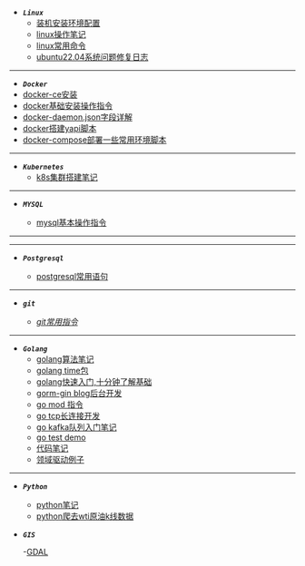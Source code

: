 - ***```Linux```***
  - [装机安装环境配置](linux/fedora装机后环境配置.md)
  - [linux操作笔记](linux/linux-learn.md)
  - [linux常用命令](linux/often_use_common.md)
  - [ubuntu22.04系统问题修复日志](linux/ubuntu.md)

---

- ***```Docker```***
 - [docker-ce安装](docker/docker-ce.md)
 - [docker基础安装操作指令](docker/docker.md)
 - [docker-daemon.json字段详解](docker/daemon.json.md)
 - [docker搭建yapi脚本](docker/yapi.md)
 - [docker-compose部署一些常用环境脚本](https://github.com/olongfen/docker-compose.yaml)
 
---

- ***```Kubernetes```***
  - [k8s集群搭建笔记](k8s/kubernetes.md)
  
--- 

- ***```MYSQL```***

  - [mysql基本操作指令](sql/mysql/mysql.md)
 
---

--- 

- ***```Postgresql```***

  - [postgresql常用语句](sql/postgresql/note.md)
 
---
  
- ***```git```***

  - [*git常用指令*](docker/git-learn.md)
  
---
  
- ***```Golang```***
   - [golang算法笔记](golang/algorithm.md)
   - [golang time包](golang/time.md) 
   - [golang快速入门,十分钟了解基础](golang/golang.md)
   - [gorm-gin blog后台开发](https://github.com/olongfen/gorm-gin)    
   - [go mod 指令](golang/gomod.md)
   - [go tcp长连接开发](golang/gotcp.md)
   - [go kafka队列入门笔记](golang/go-kafka.md)
   - [go test demo](golang/golang_test.md)  
   - [代码笔记](https://github.com/olongfen/note)
   - [领域驱动例子](golang/golang_ddd.md)
   
---

- ***```Python```***

  - [python笔记](python/python.md)
  - [python爬去wti原油k线数据](python/wti_day.md)

- ***```GIS```***
  
  -[GDAL](gis/gis.md)
  
